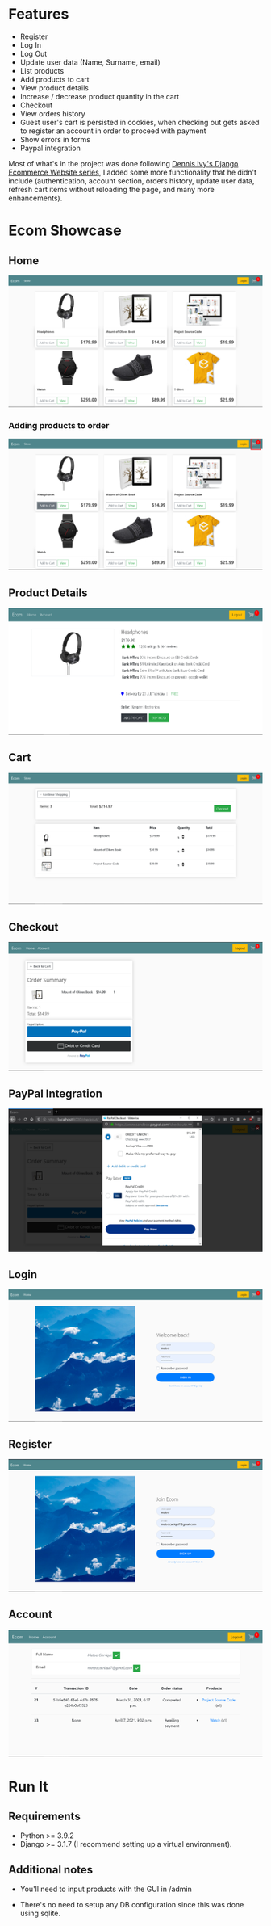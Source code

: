 # Features

- Register
- Log In
- Log Out
- Update user data (Name, Surname, email)
- List products
- Add products to cart
- View product details
- Increase / decrease product quantity in the cart
- Checkout
- View orders history
- Guest user's cart is persisted in cookies, when checking out gets asked to register an account in order to proceed with payment
- Show errors in forms
- Paypal integration

Most of what's in the project was done following [Dennis Ivy's Django Ecommerce Website series](https://www.youtube.com/watch?v=_ELCMngbM0E&list=PL-51WBLyFTg0omnamUjL1TCVov7yDTRng), I added some more functionality that he didn't include (authentication, account section, orders history, update user data, refresh cart items without reloading the page, and many more enhancements).

# Ecom Showcase

## Home

![](https://raw.githubusercontent.com/system32uwu/django-ecommerce/main/screenshots/Store.png)

### Adding products to order

![](https://raw.githubusercontent.com/system32uwu/django-ecommerce/main/screenshots/StoreAddToCartGuest.png)

## Product Details

![](https://raw.githubusercontent.com/system32uwu/django-ecommerce/main/screenshots/ProductDetails.png)

## Cart

![](https://raw.githubusercontent.com/system32uwu/django-ecommerce/main/screenshots/Cart.png)

## Checkout

![](https://raw.githubusercontent.com/system32uwu/django-ecommerce/main/screenshots/PaypalCheckout.png)

## PayPal Integration

![](https://raw.githubusercontent.com/system32uwu/django-ecommerce/main/screenshots/PaypalCheckout2.png)

## Login

![](https://raw.githubusercontent.com/system32uwu/django-ecommerce/main/screenshots/Login.png)

## Register

![](https://raw.githubusercontent.com/system32uwu/django-ecommerce/main/screenshots/Register.png)

## Account

![](https://raw.githubusercontent.com/system32uwu/django-ecommerce/main/screenshots/Account.png)

# Run It

## Requirements

- Python >= 3.9.2
- Django >= 3.1.7 (I recommend setting up a virtual environment).

## Additional notes

- You'll need to input products with the GUI in /admin

- There's no need to setup any DB configuration since this was done using sqlite.
